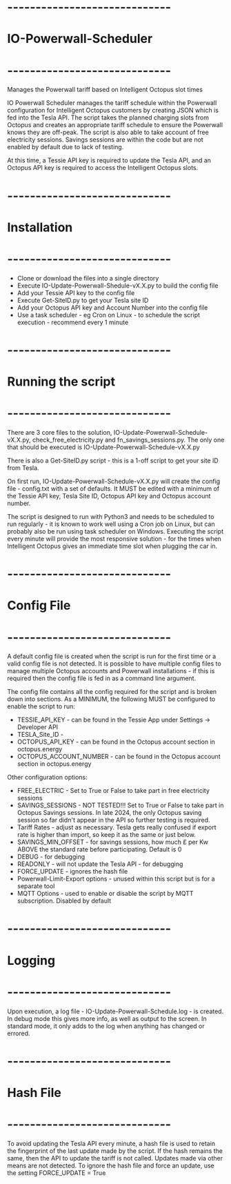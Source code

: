 # -----------------------------
#   IO-Powerwall-Scheduler
# -----------------------------

Manages the Powerwall tariff based on Intelligent Octopus slot times

IO Powerwall Scheduler manages the tariff schedule within the Powerwall configuration for Intelligent Octopus customers by creating JSON which is fed into the Tesla API. The script takes the planned charging slots from Octopus and creates an appropriate tariff schedule to ensure the Powerwall knows they are off-peak. The script is also able to take account of free electricity sessions. Savings sessions are within the code but are not enabled by default due to lack of testing. 

At this time, a Tessie API key is required to update the Tesla API, and an Octopus API key is required to access the Intelligent Octopus slots. 

# -----------------------------
# Installation
# -----------------------------
 - Clone or download the files into a single directory
 - Execute IO-Update-Powerwall-Shedule-vX.X.py to build the config file
 - Add your Tessie API key to the config file
 - Execute Get-SiteID.py to get your Tesla site ID
 - Add your Octopus API key and Account Number into the config file
 - Use a task scheduler - eg Cron on Linux - to schedule the script execution - recommend every 1 minute

# -----------------------------
# Running the script
# -----------------------------
There are 3 core files to the solution, IO-Update-Powerwall-Schedule-vX.X.py, check_free_electricity.py and fn_savings_sessions.py. The only one that should be executed is IO-Update-Powerwall-Schedule-vX.X.py

There is also a Get-SiteID.py script - this is a 1-off script to get your site ID from Tesla.

On first run, IO-Update-Powerwall-Schedule-vX.X.py will create the config file - config.txt with a set of defaults. It MUST be edited with a minimum of the Tessie API key, Tesla Site ID, Octopus API key and Octopus account number.

The script is designed to run with Python3 and needs to be scheduled to run regularly - it is known to work well using a Cron job on Linux, but can probably also be run using task scheduler on Windows. Executing the script every minute will provide the most responsive solution - for the times when Intelligent Octopus gives an immediate time slot when plugging the car in.


# -----------------------------
# Config File
# -----------------------------
A default config file is created when the script is run for the first time or a valid config file is not detected. It is possible to have multiple config files to manage multiple Octopus accounts and Powerwall installations - if this is required then the config file is fed in as a command line argument.

The config file contains all the config required for the script and is broken down into sections. As a MINIMUM, the following MUST be configured to enable the script to run:
 - TESSIE_API_KEY - can be found in the Tessie App under Settings -> Developer API
 - TESLA_Site_ID - 
 - OCTOPUS_API_KEY - can be found in the Octopus account section in octopus.energy
 - OCTOPUS_ACCOUNT_NUMBER - can be found in the Octopus account section in octopus.energy

Other configuration options: 
 - FREE_ELECTRIC - Set to True or False to take part in free electricity sessions
 - SAVINGS_SESSIONS - NOT TESTED!!! Set to True or False to take part in Octopus Savings sessions. In late 2024, the only Octopus saving session so far didn't appear in the API so further testing is required.
 - Tariff Rates - adjust as necessary. Tesla gets really confused if export rate is higher than import, so keep it as the same or just below.
 - SAVINGS_MIN_OFFSET - for savings sessions, how much £ per Kw ABOVE the standard rate before participating. Default is 0
 - DEBUG - for debugging
 - READONLY - will not update the Tesla API - for debugging
 - FORCE_UPDATE - ignores the hash file
 - Powerwall-Limit-Export options - unused within this script but is for a separate tool
 - MQTT Options - used to enable or disable the script by MQTT subscription. Disabled by default

# -----------------------------
# Logging
# -----------------------------
Upon execution, a log file - IO-Update-Powerwall-Schedule.log - is created. In debug mode this gives more info, as well as output to the screen. In standard mode, it only adds to the log when anything has changed or errored.

# -----------------------------
# Hash File
# -----------------------------
To avoid updating the Tesla API every minute, a hash file is used to retain the fingerprint of the last update made by the script. If the hash remains the same, then the API to update the tariff is not called. Updates made via other means are not detected. To ignore the hash file and force an update, use the setting FORCE_UPDATE = True
